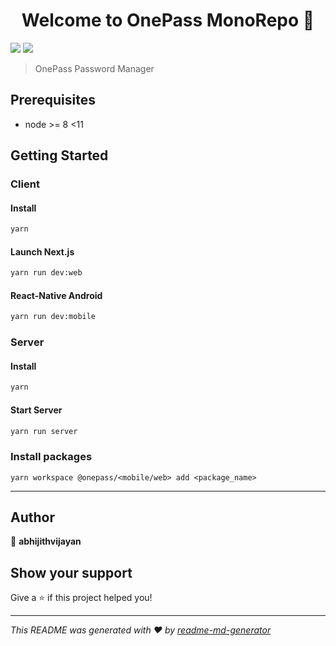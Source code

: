 <h1 align="center">Welcome to OnePass MonoRepo 👋</h1>
<p>
  <img src="https://img.shields.io/badge/version-0.0.1-blue.svg?cacheSeconds=2592000" />
  <img src="https://img.shields.io/badge/node-%3E%3D%208%20%3C11-blue.svg" />
</p>

> OnePass Password Manager

## Prerequisites

- node &gt;= 8 &lt;11

## Getting Started

### Client

#### Install

```sh
yarn
```

#### Launch Next.js

```sh
yarn run dev:web
```

#### React-Native Android

```sh
yarn run dev:mobile
```

### Server

#### Install

```sh
yarn
```

#### Start Server

```sh
yarn run server
```

### Install packages

```
yarn workspace @onepass/<mobile/web> add <package_name>
```

<hr />

## Author

👤 **abhijithvijayan**

## Show your support

Give a ⭐️ if this project helped you!

---

_This README was generated with ❤️ by [readme-md-generator](https://github.com/kefranabg/readme-md-generator)_
